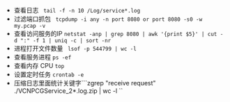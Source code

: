 - 查看日志 ``` tail -f -n 10 /Log/service*.log```
- 过滤端口抓包 ``` tcpdump -i any -n port 8080 or port 8080 -s0 -w my.pcap -v```
- 查看访问服务的IP ```netstat -anp | grep 8080 | awk '{print $5}' | cut -d ":" -f 1 | uniq -c | sort -nr```
- 进程打开文件数量 ``` lsof -p 544799 | wc -l```
- 查看服务进程 ``` ps -ef ```
- 查看内存 CPU ```top```
- 设置定时任务 ```crontab -e ```
- 压缩日志里面统计关键字```zgrep "receive request" ./VCNPCGService_2*.log.zip | wc -l ``

